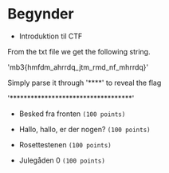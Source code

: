# Begynder

* Introduktion til CTF

From the txt file we get the following string.

'mb3{hmfdm_ahrrdq_jtm_rmd_nf_mhrrdq}'

Simply parse it through '****' to reveal the flag

'***********************************'


* Besked fra fronten
``` (100 points) ```

* Hallo, hallo, er der nogen?
``` (100 points) ```

* Rosettestenen
``` (100 points) ```

* Julegåden 0
``` (100 points) ```
